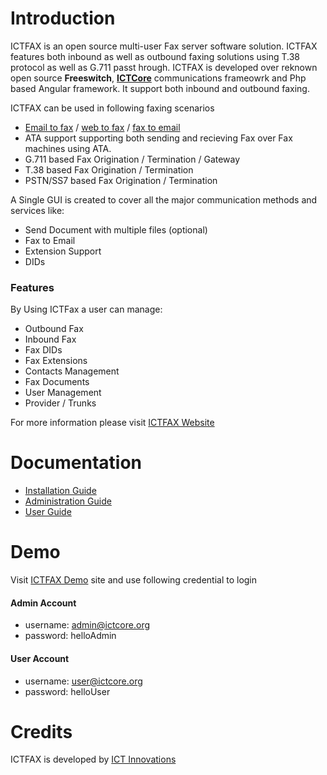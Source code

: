 Introduction
============
ICTFAX is an open source multi-user Fax server software solution. ICTFAX features both inbound as well as outbound faxing solutions using T.38 protocol as well as G.711 passt hrough. ICTFAX is developed over reknown open source __Freeswitch__, __[ICTCore]__ communications frameowrk and Php based Angular framework. It support both inbound and outbound faxing. 

ICTFAX can be used in following faxing scenarios

* [Email to fax][emailtofax] / [web to fax][webtofax] / [fax to email][emailtofax]
* ATA support supporting both sending and recieving Fax over Fax machines using ATA. 
* G.711 based Fax Origination / Termination / Gateway
* T.38 based Fax Origination / Termination
* PSTN/SS7 based Fax Origination / Termination

A Single GUI is created to cover all the major communication methods and services like:

- Send Document with multiple files (optional)
- Fax to Email
- Extension Support
- DIDs

### Features

By Using ICTFax a user can manage:

  * Outbound Fax
  * Inbound Fax
  * Fax DIDs
  * Fax Extensions
  * Contacts Management
  * Fax Documents
  * User Management
  * Provider / Trunks

For more information please visit [ICTFAX Website][official]

Documentation
=============

* [Installation Guide][install]
* [Administration Guide][admin]
* [User Guide][user]


Demo
====
Visit [ICTFAX Demo][demo] site and use following credential to login

#### Admin Account
* username: admin@ictcore.org
* password: helloAdmin

#### User Account
* username: user@ictcore.org
* password: helloUser


Credits
=======
ICTFAX is developed by [ICT Innovations][developer]

[official]: https://ictfax.org/ "ICTFAX Open Source Online FAX & Email to FAX Solution"
[gpl3]: https://www.gnu.org/licenses/gpl-3.0.html "GNU GPL V.3 License"
[install]: https://ictfax.org/content/ictfax-installation-guide "ICTFAX Installation Guide"
[admin]: https://www.ictfax.org/content/ictfax-admin-guide "ICTFAX Administration Guide"
[user]: https://www.ictfax.org/content/ictfax-user-guide "ICTFAX User Guide"
[emailtofax]: https://ictfax.org/fax-services-email-to-fax-software-fax-to-email-server "Email to fax, Fax to Email"
[webtofax]: https://ictfax.org/online-fax-services-web-to-fax-software "Online Fax, Web to fax"
[forum]: https://forum.ictfax.org/ "ICTFAX Discussion Forum"
[demo]: http://demo.ictfax.org/ "ICTFAX Demo"
[developer]: https://www.ictinnovations.com/ "ICT Innovations's official website"
[ICTCore]: https://www.ictcore.org/ "ICTCore Communictions framework"
